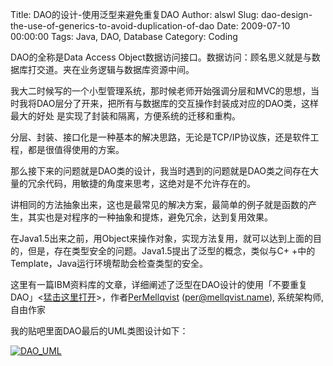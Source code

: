 Title: DAO的设计-使用泛型来避免重复DAO
Author: alswl
Slug: dao-design-the-use-of-generics-to-avoid-duplication-of-dao
Date: 2009-07-10 00:00:00
Tags: Java, DAO, Database
Category: Coding

DAO的全称是Data Access Object数据访问接口。数据访问：顾名思义就是与数据库打交道。夹在业务逻辑与数据库资源中间。

我大二时候写的一个小型管理系统，那时候老师开始强调分层和MVC的思想，当时我将DAO层分了开来，把所有与数据库的交互操作封装成对应的DAO类，这样最大的好处
是实现了封装和隔离，方便系统的迁移和重构。

分层、封装、接口化是一种基本的解决思路，无论是TCP/IP协议族，还是软件工程，都是很值得使用的方案。

那么接下来的问题就是DAO类的设计，我当时遇到的问题就是DAO类之间存在大量的冗余代码，用敏捷的角度来思考，这绝对是不允许存在的。

讲相同的方法抽象出来，这也是最常见的解决方案，最简单的例子就是函数的产生，其实也是对程序的一种抽象和提炼，避免冗余，达到复用效果。

在Java1.5出来之前，用Object来操作对象，实现方法复用，就可以达到上面的目的，但是，存在类型安全的问题。Java1.5提出了泛型的概念，类似与C+
+中的Template，Java运行环境帮助会检查类型的安全。

这里有一篇IBM资料库的文章，详细阐述了泛型在DAO设计的使用「不要重复DAO」<[猛击这里打开](http://www.ibm.com/developerworks/cn/java/j-genericdao.html)>，作者[PerMellqvist](http://www.ibm.com/developerworks/cn/java/j-genericdao.html#author)
([per@mellqvist.name](mailto:per@mellqvist.name?subject=%E4%B8%8D%E8%A6%81%E9%87%8D%E5%A4%8D%20DAO%EF%BC%81)), 系统架构师, 自由作家

我的贴吧里面DAO最后的UML类图设计如下：

[![DAO_UML](https://ohsolnxaa.qnssl.com/2009/07/DAO_UML-254x300.jpg)](https://ohsolnxaa.qnssl.com/2009/07/DAO_UML.JPG)

